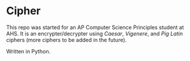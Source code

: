 # Cipher
This repo was started for an AP Computer Science Principles student at AHS. It is an encrypter/decrypter using *Caesar*, *Vigenere*, and *Pig Latin* ciphers (more ciphers to be added in the future).

Written in Python.

